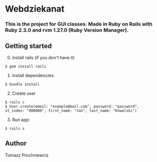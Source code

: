 # Webdziekanat

### This is the project for GUI classes. Made in Ruby on Rails with Ruby 2.3.0 and rvm 1.27.0 (Ruby Version Manager).

## Getting started

0. Install rails (if you don't have it)
```
$ gem install rails
```
1. Install dependencies:
```
$ bundle install
```
2. Create user
```
$ rails c
$ User.create(email: "example@mail.com", password: "password", st_index: "000000", first_name: "Jan", last_name: "Kowalski")
```
3. Run app:
```
$ rails s
```

## Author

Tomasz Prochniewciz

